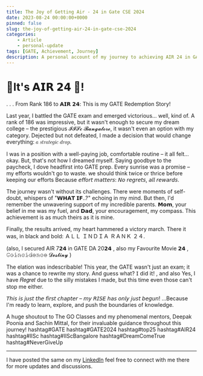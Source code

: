 ```yaml
---
title: The Joy of Getting Air - 24 in Gate CSE 2024
date: 2023-08-24 00:00:00+0000
pinned: false
slug: the-joy-of-getting-air-24-in-gate-cse-2024
categories: 
    - Article
    - personal-update
tags: [GATE, Achievement, Journey]
description: A personal account of my journey to achieving AIR 24 in GATE CSE 2024, sharing the challenges, strategies, and the joy of success.
---
```


# 🎉It's 𝗔𝗜𝗥 𝟮𝟰 🎉!
.
.
.
From Rank 186 to 𝗔𝗜𝗥 𝟮𝟰: This is my GATE Redemption Story!

Last year, I battled the GATE exam and emerged victorious... well, kind of. A rank of 186 was impressive, but it wasn't enough to secure my dream college – the prestigious 𝓘𝓘𝓢𝓬 𝓑𝓪𝓷𝓰𝓪𝓵𝓸𝓻𝓮, it wasn't even an option with my category. Dejected but not defeated, I made a decision that would change everything: 𝑎 𝑠𝑡𝑟𝑎𝑡𝑒𝑔𝑖𝑐 𝑑𝑟𝑜𝑝.

I was in a position with a well-paying job, comfortable routine – it all felt… okay. But, that's not how I dreamed myself. Saying goodbye to the paycheck, I dove headfirst into GATE prep. Every sunrise was a promise – my efforts wouldn't go to waste. we should think twice or thrice before keeping our efforts Because 𝘦𝘧𝘧𝘰𝘳𝘵 𝘮𝘢𝘵𝘵𝘦𝘳𝘴: 𝘕𝘰 𝘳𝘦𝘨𝘳𝘦𝘵𝘴, 𝘢𝘭𝘭 𝘳𝘦𝘸𝘢𝘳𝘥𝘴.

The journey wasn't without its challenges. There were moments of self-doubt, whispers of "𝗪𝗛𝗔𝗧 𝗜𝗙..?" echoing in my mind. But then, I'd remember the unwavering support of my incredible parents. 𝗠𝗼𝗺, your belief in me was my fuel, and 𝗗𝗮𝗱, your encouragement, my compass. This achievement is as much theirs as it is mine.

Finally, the results arrived, my heart hammered a victory march. 
 There it was, in black and bold: ＡＬＬ ＩＮＤＩＡ ＲＡＮＫ ２４. 

(also, I secured AIR 7𝟮𝟰 in GATE DA 20𝟮𝟰 , also my Favourite Movie 𝟮𝟰 , 𝙲̶𝚘̶𝚒̶𝚗̶𝚌̶𝚒̶𝚍̶𝚎̶𝚗̶𝚌̶𝚎̶ 𝓓𝓮𝓼𝓽𝓲𝓷𝔂 )

The elation was indescribable! This year, the GATE wasn't just an exam; it was a chance to rewrite my story. And guess what? 𝖨 𝖽𝗂𝖽 𝗂𝗍! , and also Yes, I have 𝑅𝑒𝑔𝑟𝑒𝑡 due to the silly mistakes I made, but this time even those can't stop me either.

𝘛𝘩𝘪𝘴 𝘪𝘴 𝘫𝘶𝘴𝘵 𝘵𝘩𝘦 𝘧𝘪𝘳𝘴𝘵 𝘤𝘩𝘢𝘱𝘵𝘦𝘳 – 𝘮𝘺 𝘙𝘐𝘚𝘌 𝘩𝘢𝘴 𝘰𝘯𝘭𝘺 𝘫𝘶𝘴𝘵 𝘣𝘦𝘨𝘶𝘯! ...Because I'm ready to learn, explore, and push the boundaries of knowledge.

A huge shoutout to The GO Classes and my phenomenal mentors, Deepak Poonia and Sachin Mittal, for their invaluable guidance throughout this journey! hashtag#GATE hashtag#GATE2024 hashtag#top25 hashtag#AIR24 hashtag#IISc hashtag#IIScBangalore hashtag#DreamComeTrue hashtag#NeverGiveUp 


---

I have posted the same on my [LinkedIn](https://www.linkedin.com/posts/mahanth-maha_gate-gate2024-top25-activity-7177173108183740416-n3eW?utm_source=share&utm_medium=member_desktop&rcm=ACoAADk2RuQBrKquuPXqZKmfrAyffJuu2xgeTnQ) feel free to connect with me there for more updates and discussions.

